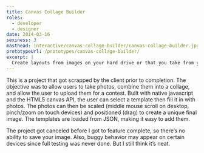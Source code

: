 ```yaml
---
title: Canvas Collage Builder
roles:
  - developer
  - designer
date: 2014-03-16
sexiness: 3
masthead: interactive/canvas-collage-builder/canvas-collage-builder.jpg
prototypeUrl: /prototypes/canvas-collage-builder/
excerpt: |
  Create layouts from images on your hard drive or that you take from your device's camera.
---
```


This is a project that got scrapped by the client prior to completion.  The objective was to allow users to take photos, combine them into a collage, and allow the user to upload them for a contest.  Built with native javascript and the HTML5 canvas API, the user can select a template then fill it in with photos.  The photos can then be scaled (middle mouse scroll on desktop, pinch/zoom on touch devices) and positioned (drag) to create a unique final image.  The templates are loaded from JSON, making it easy to add them.

The project got canceled before I got to feature complete, so there’s no ability to save your image.  Also, buggy behavior may appear on certain devices since full testing was never done.  But I still think it’s neat.
